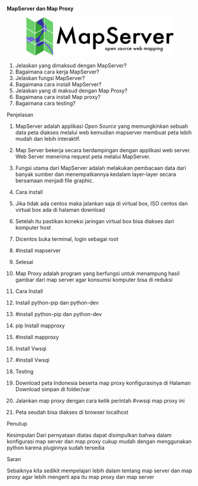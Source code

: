 **MapServer dan Map Proxy**


 <p align="center">
  <img src="../../img/7.png" width="400px">
</p>

1. Jelaskan yang dimaksud dengan MapServer?
2. Bagaimana cara kerja MapServer?
3. Jelaskan fungsi MapServer?
4. Bagaimana cara install MapServer?
5. Jelaskan yang di maksud dengan Map Proxy?
6. Bagaimana cara install Map proxy?
7. Bagaimana cara testing?

Penjelasan

1. MapServer adalah applikasi _Open Source_ yang memungkinkan sebuah data peta diakses melalui web kemudian mapserver membuat peta lebih mudah dan lebih interaktif.
2. Map Server bekerja secara berdampingan dengan applikasi web server. Web Server menerima request peta melalui MapServer.
3.  Fungsi utama dari MapServer adalah melakukan pembacaan data dari banyak sumber dan menempatkannya kedalam layer-layer secara bersamaan menjadi file graphic.
4. Cara install

1.  Jika tidak ada centos maka jalankan saja di virtual box, ISO centos dan virtual box ada di halaman download
2.  Setelah itu pastikan koneksi jaringan virtual box bisa diakses dari komputer host
3. Dicentos buka terminal, login sebagai root
4.  #install mapserver
5.  Selesai

1. Map Proxy adalah program yang berfungsi untuk menampung hasil gambar dari map server agar konsumsi komputer bisa di reduksi
2. Cara Install

1.  Install python-pip dan python-dev
2.  #install python-pip dan python-dev
3.  pip Install mapproxy
4.  #install mapproxy
5.  Install Vwsqi
6.  #install Vwsqi

1. Testing

1. Download peta Indonesia beserta map proxy konfigurasinya di Halaman Download simpan di folder/var
2.  Jalankan map proxy dengan cara ketik perintah #vwsqi map proxy ini
3.  Peta seudah bisa diakses di browser localhost

Penutup

 Kesimpulan Dari pernyataan diatas dapat disimpulkan bahwa dalam konfigurasi map server dan map proxy cukup mudah dengan menggunakan python karena pluginnya sudah tersedia

Saran

Sebaiknya kita sedikit mempelajari lebih dalam tentang map server dan map      proxy agar lebih mengerti apa itu map proxy dan map server